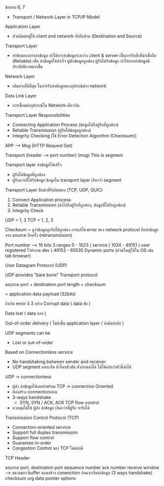
ข้อสอบ 6, 7
- Transport / Network Layer in TCP/IP Model

Application Layer
- ส่วนติดต่อผู้ใช้ client and network กับอีกด้าน (Destination and Source)

Transport Layer
- ทำข้อตกลงการส่งข้อมูล ทำให้การส่งข้อมูลระหว่าง client & server เป็นการรับสิ่งที่น่าเชื่อถือ (Reliable) เพื่อ ส่งข้อมูลให้สำเร็จ ผู้นับข้อมูลถูกต้อง ผู้รับได้รับข้อมูล ทำให้การส่งข้อมูลมีประสิทธิภาพมากขึ้น

Network Layer
- เส้นทางที่ดีที่สุด ในการรับส่งข้อมูลของอุปกรณ์ต่าง network

Data Link Layer
- การเชื่อมต่ออุปกรณ์ใน Network เดียวกัน

Transport Layer Responsibilities
- Connecting Application Process  (ข้อมูลไปถึงผู้รับที่ถูกต้อง)
- Reliable Transmission (ผู้รับได้ข้อมูลถูกต้อง)
- Integrity Checking (ใช้ Error Detection Algorithm (Checksum))

APP --> Msg (HTTP Request Get)

Transport (header --> port number) (msg)
This is segment

Transport layer 
ส่งข้อมูลให้เสร็จ
- ผู้รับได้ข้อมูลที่ถูกต้อง
- ผู้รับควรที่ได้รับข้อมูล
ข้อมูลใน transport layer เรียกว่า segment

Transport Layer  มีหน้าที่รับผิดชอบ  (TCP, UDP, QUIC)

1. Connect Application process
2. Reliable Transmission (ส่งไปถึงผู้รับที่ถูกต้อง, ข้อมูลที่ได้รับถูกต้อง)
3. Integrity Check

UDP = 1, 3
TCP = 1, 2, 3

Checksum = ดูว่าข้อมูลถูกรับได้ถูกต้อง
การแก้ไข error ของ network protocol คือส่งข้อมูลจาก source อีกครั้ง (retransmission)

Port number --> 16 bits
3 ranges
0 - 1023 ( service )
1024 - 49151 ( user registered ไว้ทำงาน dev )
49152 - 65535 Dynamic ports (ส่วนใหญ่ใช้ใน OS เช่น tab browser)

User Datagram Protocol (UDP)

UDP provides "bare bone" Transport protocol

source port + destination port
length + checksum

= application data payload (32bits)

ถ้าเกิด error มี 3 อย่าง
Corrupt data ( data พัง )

Data lost ( data หาย )

Out-of-order delivery ( ไม่ส่งขึ้น application layer / ส่งผิดลำดับ )

UDP segments can be
- Lost or out-of-order

Based on Connectionless service
- No handshaking between sender and receiver
- UDP segment แต่ละอัน ตัวใครตัวมัน ตัวก่อนส่งได้ ไม่ได้แปลว่าตัวนี้ส่งได้

UDP -> connectionless
- ผู้ส่ง ส่งข้อมูลได้เลยถ้าพร้อม
TCP -> connection Oriented
- ต้องสร้าง connectionก่อน
- 3-ways handshake
	- SYN, SYN / ACK, ACK
TCP flow control
- ควบคุมไม่ให้ ผู้ส่ง ส่งข้อมูล เกินกว่าที่ผู้รับ จะรับได้

Transmission Control Protocol (TCP)

-  Connection-oriented service
 - Support full duplex transmission
 - Support flow control
 - Guarantee in-order 
 - Congestion Control ของ TCP ไม่ค่อยดี

TCP Header

source port, destination port
sequence number
ack number
receive window --> ขนาดของ buffer ตอนสร้าง conenction ก่อนจะเริ่มส่งข้อมูล (3 ways handshake)
checksum
urg data pointer
options